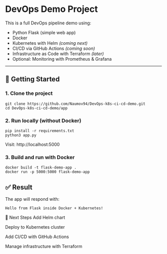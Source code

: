 # DevOps Demo Project

This is a full DevOps pipeline demo using:

- Python Flask (simple web app)
- Docker
- Kubernetes with Helm *(coming next)*
- CI/CD via GitHub Actions *(coming soon)*
- Infrastructure as Code with Terraform *(later)*
- Optional: Monitoring with Prometheus & Grafana

---

## 🚀 Getting Started

### 1. Clone the project

```
git clone https://github.com/Naumov94/DevOps-k8s-ci-cd-demo.git
cd DevOps-k8s-ci-cd-demo/app
```

### 2. Run locally (without Docker)

```
pip install -r requirements.txt
python3 app.py
```
Visit: http://localhost:5000

### 3. Build and run with Docker

```
docker build -t flask-demo-app .
docker run -p 5000:5000 flask-demo-app
```

## ✅ Result

The app will respond with:

```
Hello from Flask inside Docker + Kubernetes!
```

📌 Next Steps
 Add Helm chart

 Deploy to Kubernetes cluster

 Add CI/CD with GitHub Actions

 Manage infrastructure with Terraform
